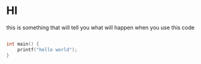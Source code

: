# HI  

this is something that will tell you what will happen when you use this code  

``` c

int main() {
    printf("hello world");
}

```

